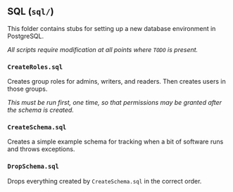 
## SQL (`sql/`)
This folder contains stubs for setting up a new database environment in
PostgreSQL.

*All scripts require modification at all points where `TODO` is present.*

### `CreateRoles.sql`
Creates group roles for admins, writers, and readers. Then creates users in
those groups.

*This must be run first, one time, so that permissions may be granted after
the schema is created.*

### `CreateSchema.sql`
Creates a simple example schema for tracking when a bit of software runs and
throws exceptions.

### `DropSchema.sql`
Drops everything created by `CreateSchema.sql` in the correct order.
